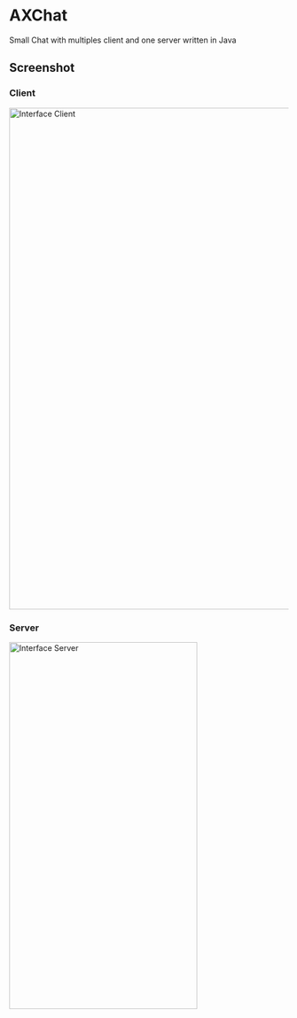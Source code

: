 # AXChat

Small Chat with multiples client and one server written in Java

## Screenshot

### Client

<img src="https://image.prntscr.com/image/bivEA3U_T3G5DavQMVIeUg.png" height="905px" width="678px" title="Interface Client" alt="Interface Client"/>

### Server

<img src="https://image.prntscr.com/image/BbLde67iTDiBb2hyj9ntlg.png" height="662px" width="339px" title="Interface Server" alt="Interface Server"/>
